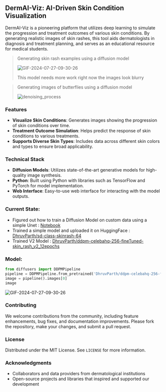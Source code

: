 ## DermAI-Viz: AI-Driven Skin Condition Visualization

DermAI-Viz is a pioneering platform that utilizes deep learning to simulate the progression and treatment outcomes of various skin conditions. By generating realistic images of skin rashes, this tool aids dermatologists in diagnosis and treatment planning, and serves as an educational resource for medical students.


> Generating skin rash examples using a diffusion model
> 
> ![GIF-2024-07-27-09-30-26](https://github.com/user-attachments/assets/55a51acb-ff1b-4b11-b4df-59379d25aaac)
>
> This model needs more work right now the images look blurry

> Generating images of butterflies using a diffusion model
> 
> ![denoising_process](https://github.com/user-attachments/assets/531ac252-f1ec-4c0b-98b4-ada2c6d9bdc0)



### Features

- **Visualize Skin Conditions**: Generates images showing the progression of skin conditions over time.
- **Treatment Outcome Simulation**: Helps predict the response of skin conditions to various treatments.
- **Supports Diverse Skin Types**: Includes data across different skin colors and types to ensure broad applicability.

### Technical Stack

- **Diffusion Models**: Utilizes state-of-the-art generative models for high-quality image synthesis.
- **Python**: Built using Python with libraries such as TensorFlow and PyTorch for model implementation.
- **Web Interface**: Easy-to-use web interface for interacting with the model outputs.

### Current State:
- Figured out how to train a Diffusion Model on custom data using a simple Unet : [Notebook](https://github.com/parthasarathydNU/gen-ai-coursework/blob/main/diffusion/diffusers.ipynb)
- Trained a simple model and uploaded it on HuggingFace : [DhruvParth/sd-class-skinrash-64](https://huggingface.co/DhruvParth/sd-class-skinrash-64)
- Trained V2 Model : [DhruvParth/ddpm-celebahq-256-fineTuned-skin_rash_v2_12epochs](https://huggingface.co/DhruvParth/ddpm-celebahq-256-fineTuned-skin_rash_v2_12epochs)

### Model:
```python
from diffusers import DDPMPipeline
pipeline = DDPMPipeline.from_pretrained('DhruvParth/ddpm-celebahq-256-fineTuned-skin_rash_v2_12epochs')
image = pipeline().images[0]
image
```
![GIF-2024-07-27-09-30-26](https://github.com/user-attachments/assets/92ad5640-540d-47ff-aeb3-54153bd8f583)

### Contributing

We welcome contributions from the community, including feature enhancements, bug fixes, and documentation improvements. Please fork the repository, make your changes, and submit a pull request.

### License

Distributed under the MIT License. See `LICENSE` for more information.

### Acknowledgments

- Collaborators and data providers from dermatological institutions
- Open-source projects and libraries that inspired and supported our development
